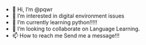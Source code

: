 - 👋 Hi, I’m @pqwr
- 👀 I’m interested in digital environment issues
- 🌱 I’m currently learning python!!!!!
- 💞️ I’m looking to collaborate on Language Learning.
- 📫 How to reach me Send me a message!!! 

<!---
pqwr/pqwr is a ✨ special ✨ repository because its `README.md` (this file) appears on your GitHub profile.
You can click the Preview link to take a look at your changes.
--->
